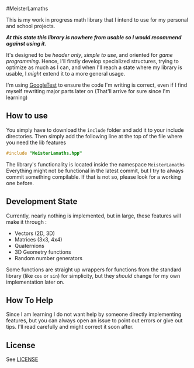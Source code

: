 #MeisterLamaths

This is my work in progress math library that I intend
to use for my personal and school projects.

***At this state this library is nowhere from usable 
   so I would recommend against using it***.

It's designed to be _header only_, _simple to use_, and oriented for
_game programming_. Hence, I'll firstly develop specialized structures,
trying to optimize as much as I can, and when I'll reach a state where
my library is usable, I _might_ extend it to a more general usage.

I'm using [GoogleTest](https://github.com/google/googletest) to ensure
the code I'm writing is correct, even if I find myself rewriting
major parts later on (That'll arrive for sure since I'm learning)

How to use
---

You simply have to download the `include` folder and add it to your
include directories. Then simply add the following line at the top of
the file where you need the lib features
```cpp
#include "MeisterLamaths.hpp"
```

The library's functionality is located inside the namespace `MeisterLamaths`\
Everything might not be functional in the latest commit,
but I try to always commit something compilable. If that
is not so, please look for a working one before.

Development State
---

Currently, nearly nothing is implemented, but in large, these features
will make it through :

- Vectors (2D, 3D)
- Matrices (3x3, 4x4)
- Quaternions
- 3D Geometry functions
- Random number generators

Some functions are straight up wrappers for functions from the standard
library (like `cos` or `sin`) for simplicity, but they _should_ change
for my own implementation later on.

How To Help
---

Since I am learning I do not want help by someone directly implementing features,
but you can always open an issue to point out errors or give out tips.
I'll read carefully and might correct it soon after.

License
---
See [LICENSE](https://github.com/Meisterlama/MeisterLamaths/blob/master/LICENSE)
